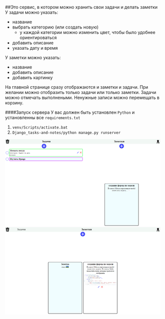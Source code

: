 ##Это сервис, в котором можно хранить свои задачи и делать заметки
У задачи можно указать:
- название
- выбрать категорию (или создать новую)
    - у каждой категории можно изменить цвет, чтобы было удобнее ориентироваться
- добавить описание
- указать дату и время

У заметки можно указать:
- название
- добавить описание
- добавить картинку

На главной странице сразу отображаются и заметки и задачи. При желании можно отобразить только задачи или только заметки. Задачи можно отмечать выполнеными. Ненужные записи можно перемещать в корзину.

####Запуск сервера
У вас должен быть установлен ```Python``` и установленны все ```requirements.txt```

1. ```venv/Scripts/activate.bat```
2. ```Django_tasks-and-notes/python manage.py runserver```

![Скиншот](images/demo1.png)
![Скиншот](images/demo2.png)